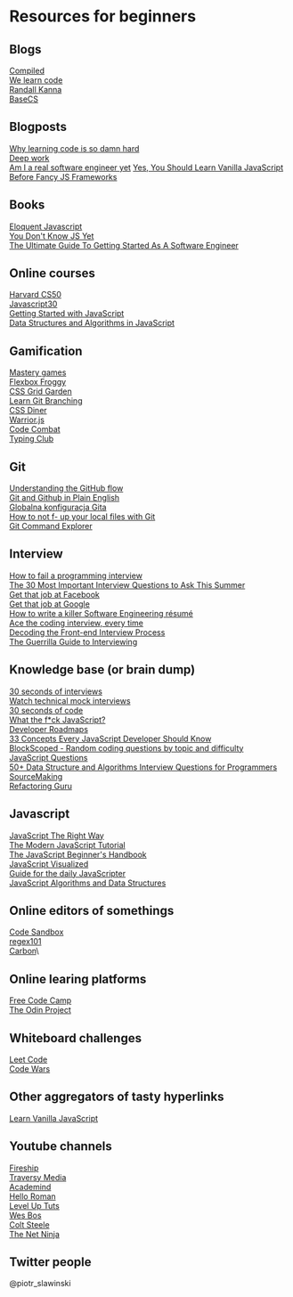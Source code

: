 # Resources for beginners

## Blogs
[Compiled](https://compiled.blog/)\
[We learn code](https://welearncode.com/)\
[Randall Kanna](https://randallkanna.com/blog/)\
[BaseCS](https://medium.com/basecs)

## Blogposts
[Why learning code is so damn hard](https://www.thinkful.com/blog/why-learning-to-code-is-so-damn-hard/)\
[Deep work](https://doist.com/blog/deep-work/)\
[Am I a real software engineer yet](https://www.freecodecamp.org/news/am-i-a-real-software-engineer-yet-a0f38a2248c0/)
[Yes, You Should Learn Vanilla JavaScript Before Fancy JS Frameworks](https://snipcart.com/blog/learn-vanilla-javascript-before-using-js-frameworks)

## Books
[Eloquent Javascript](http://eloquentjavascript.net/code/)\
[You Don't Know JS Yet](https://github.com/getify/You-Dont-Know-JS/tree/2nd-ed)\
[The Ultimate Guide To Getting Started As A Software Engineer](https://randallkanna.com/wp-content/uploads/2020/02/The-Ultimate-Guide-To-Getting-Started-As-A-Software-Engineer.pdf)

## Online courses
[Harvard CS50](https://courses.edx.org/courses/course-v1:HarvardX+CS50+X/course/)\
[Javascript30](https://javascript30.com/)\
[Getting Started with JavaScript](https://frontendmasters.com/courses/getting-started-javascript-v2/)\
[Data Structures and Algorithms in JavaScript](https://egghead.io/courses/data-structures-and-algorithms-in-javascript)

## Gamification
[Mastery games](https://mastery.games/)\
[Flexbox Froggy](https://flexboxfroggy.com/)\
[CSS Grid Garden](http://cssgridgarden.com/)\
[Learn Git Branching](https://learngitbranching.js.org/)\
[CSS Diner](https://flukeout.github.io/)\
[Warrior.js](https://warriorjs.com/)\
[Code Combat](https://codecombat.com/play/dungeon)\
[Typing Club](https://www.typingclub.com/)

## Git
[Understanding the GitHub flow](https://guides.github.com/introduction/flow/)\
[Git and Github in Plain English](https://blog.red-badger.com/2016/11/29/gitgithub-in-plain-english)\
[Globalna konfiguracja Gita](https://piecioshka.pl/blog/2017/02/06/globalna-konfiguracja-gita.html)\
[How to not f- up your local files with Git](https://medium.com/@francesco.agnoletto/how-to-not-f-up-your-local-files-with-git-part-1-e0756c88fd3c)\
[Git Command Explorer](https://gitexplorer.com/)

## Interview
[How to fail a programming interview](https://dev.to/mortoray/how-to-fail-a-programming-interview-b5i)\
[The 30 Most Important Interview Questions to Ask This Summer](https://www.glassdoor.com/blog/the-30-most-important-interview-questions-to-ask-this-summer/)\
[Get that job at Facebook](https://www.facebook.com/notes/facebook-engineering/get-that-job-at-facebook/10150964382448920)\
[Get that job at Google](https://steve-yegge.blogspot.com/2008/03/get-that-job-at-google.html)\
[How to write a killer Software Engineering résumé](https://www.freecodecamp.org/news/writing-a-killer-software-engineering-resume-b11c91ef699d/)\
[Ace the coding interview, every time](https://medium.com/@nick.ciubotariu/ace-the-coding-interview-every-time-d169ce1fd3fc)\
[Decoding the Front-end Interview Process](https://codeburst.io/de-coding-the-front-end-development-interview-process-9601bc4c71e5)\
[The Guerrilla Guide to Interviewing](https://www.joelonsoftware.com/2006/10/25/the-guerrilla-guide-to-interviewing-version-30/)

## Knowledge base (or brain dump)
[30 seconds of interviews](https://30secondsofinterviews.org/)\
[Watch technical mock interviews](https://interviewing.io/recordings/)\
[30 seconds of code](https://www.30secondsofcode.org/)\
[What the f*ck JavaScript?](https://github.com/denysdovhan/wtfjs/)\
[Developer Roadmaps](https://roadmap.sh/)\
[33 Concepts Every JavaScript Developer Should Know](https://github.com/leonardomso/33-js-concepts#readme/)\
[BlockScoped - Random coding questions by topic and difficulty](https://blockscoped.com/javascript/)\
[JavaScript Questions](https://github.com/lydiahallie/javascript-questions/)\
[50+ Data Structure and Algorithms Interview Questions for Programmers](https://hackernoon.com/50-data-structure-and-algorithms-interview-questions-for-programmers-b4b1ac61f5b0/)\
[SourceMaking](https://sourcemaking.com/)\
[Refactoring Guru](https://refactoring.guru/)

## Javascript

[JavaScript The Right Way](http://jstherightway.org/)\
[The Modern JavaScript Tutorial](https://javascript.info/)\
[The JavaScript Beginner's Handbook](https://www.freecodecamp.org/news/the-complete-javascript-handbook-f26b2c71719c/)\
[JavaScript Visualized](https://dev.to/lydiahallie/javascript-visualized-event-loop-3dif)\
[Guide for the daily JavaScripter](https://dev.to/damxipo/guide-for-the-daily-javascripter-87o/)\
[JavaScript Algorithms and Data Structures](https://github.com/trekhleb/javascript-algorithms/)

## Online editors of somethings
[Code Sandbox](https://codesandbox.io/)\
[regex101](https://regex101.com/)\
[Carbon](https://carbon.now.sh/)\

## Online learing platforms
[Free Code Camp](https://www.freecodecamp.org/learn)\
[The Odin Project](https://www.theodinproject.com/)

## Whiteboard challenges
[Leet Code](https://leetcode.com/)\
[Code Wars](https://www.codewars.com/dashboard)

## Other aggregators of tasty hyperlinks
[Learn Vanilla JavaScript](https://github.com/snipcart/learn-vanilla-js)

## Youtube channels
[Fireship](https://www.youtube.com/channel/UCsBjURrPoezykLs9EqgamOA)\
[Traversy Media](https://www.youtube.com/channel/UC29ju8bIPH5as8OGnQzwJyA)\
[Academind](https://www.youtube.com/channel/UCSJbGtTlrDami-tDGPUV9-w)\
[Hello Roman](https://www.youtube.com/channel/UCq8XmOMtrUCb8FcFHQEd8_g)\
[Level Up Tuts](https://www.youtube.com/channel/UCyU5wkjgQYGRB0hIHMwm2Sg)\
[Wes Bos](https://www.youtube.com/channel/UCoebwHSTvwalADTJhps0emA)\
[Colt Steele](https://www.youtube.com/channel/UCrqAGUPPMOdo0jfQ6grikZw)\
[The Net Ninja](https://www.youtube.com/channel/UCW5YeuERMmlnqo4oq8vwUpg)

## Twitter people

@piotr_slawinski
